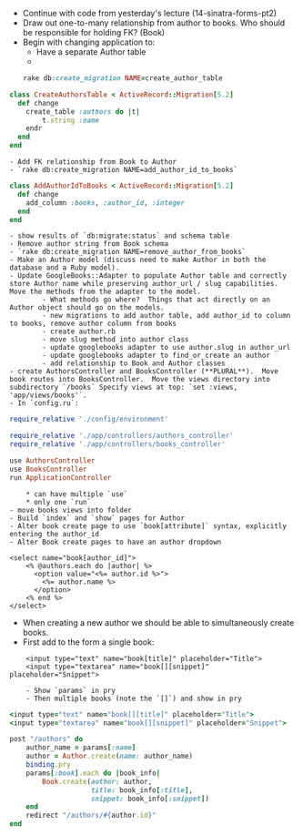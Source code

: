 - Continue with code from yesterday's lecture (14-sinatra-forms-pt2)
- Draw out one-to-many relationship from author to books.  Who should be responsible for holding FK? (Book)
- Begin with changing application to:
    - Have a separate Author table
    - 
    ```rb
    rake db:create_migration NAME=create_author_table
    ```

```rb
class CreateAuthorsTable < ActiveRecord::Migration[5.2]
  def change
    create_table :authors do |t|
        t.string :name
    endr
  end
end
```
    - Add FK relationship from Book to Author
    - `rake db:create_migration NAME=add_author_id_to_books`

```rb
class AddAuthorIdToBooks < ActiveRecord::Migration[5.2]
  def change
    add_column :books, :author_id, :integer 
  end
end
```
    - show results of `db:migrate:status` and schema table
    - Remove author string from Book schema
    - `rake db:create_migration NAME=remove_author_from_books`
    - Make an Author model (discuss need to make Author in both the database and a Ruby model).  
    - Update GoogleBooks::Adapter to populate Author table and correctly store Author name while preserving author_url / slug capabilities.  Move the methods from the adapter to the model. 
            - What methods go where?  Things that act directly on an Author object should go on the models.
            - new migrations to add author table, add author_id to column to books, remove author column from books
            - create author.rb
            - move slug method into author class
            - update googlebooks adapter to use author.slug in author_url
            - update googlebooks adapter to find_or_create an author
            - add relationship to Book and Author classes
    - create AuthorsController and BooksController (**PLURAL**).  Move book routes into BooksController.  Move the views directory into subdirectory `/books` Specify views at top: `set :views, 'app/views/books'`.  
    - In `config.ru`:
```rb
require_relative './config/environment'

require_relative './app/controllers/authors_controller'
require_relative './app/controllers/books_controller'

use AuthorsController
use BooksController
run ApplicationController
```
        * can have multiple `use`
        * only one `run`
    - move books views into folder
    - Build `index` and `show` pages for Author
    - Alter book create page to use `book[attribute]` syntax, explicitly entering the author_id
    - Alter Book create pages to have an author dropdown

```
<select name="book[author_id]">
    <% @authors.each do |author| %>
      <option value="<%= author.id %>">
        <%= author.name %>
      </option>
    <% end %>
</select>
```

- When creating a new author we should be able to simultaneously create books.
- First add to the form a single book:

```
    <input type="text" name="book[title]" placeholder="Title">
    <input type="textarea" name="book[][snippet]" placeholder="Snippet"> 
```
        - Show `params` in pry
        - Then multiple books (note the `[]`) and show in pry

```rb
<input type="text" name="book[][title]" placeholder="Title">
<input type="textarea" name="book[][snippet]" placeholder="Snippet">
```

```rb
post "/authors" do 
    author_name = params[:name]
    author = Author.create(name: author_name)
    binding.pry
    params[:book].each do |book_info|
        Book.create(author: author,
                    title: book_info[:title],
                    snippet: book_info[:snippet])
    end
    redirect "/authors/#{author.id}"
end
```